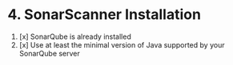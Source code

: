 # 4. SonarScanner Installation

1. [x] SonarQube is already installed
2. [x] Use at least the minimal version of Java supported by your SonarQube server

